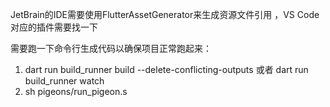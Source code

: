 
JetBrain的IDE需要使用FlutterAssetGenerator来生成资源文件引用 ，VS Code对应的插件需要找一下

需要跑一下命令行生成代码以确保项目正常跑起来：
1.  dart run build_runner build --delete-conflicting-outputs 
    或者
    dart run build_runner watch
2.  sh pigeons/run_pigeon.s

